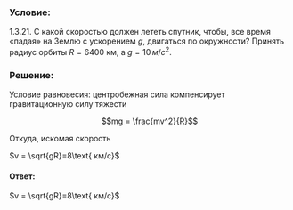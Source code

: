 ###  Условие: 

$1.3.21$. С какой скоростью должен лететь спутник, чтобы, все время «падая» на Землю с ускорением $g$, двигаться по окружности? Принять радиус орбиты $R = 6400 \text{ км, }$ а $g = 10 \,м/с^2.$ 

###  Решение: 

Условие равновесия: центробежная сила компенсирует гравитационную силу тяжести 

$$mg = \frac{mv^2}{R}$$ 

Откуда, искомая скорость 

$v = \sqrt{gR}=8\text{ км/c}$ 

####  Ответ: 

$v = \sqrt{gR}=8\text{ км/c}$ 

  

